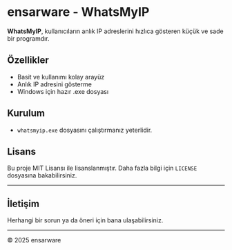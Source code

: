 # ensarware - WhatsMyIP

**WhatsMyIP**, kullanıcıların anlık IP adreslerini hızlıca gösteren küçük ve sade bir programdır.

## Özellikler
- Basit ve kullanımı kolay arayüz  
- Anlık IP adresini gösterme  
- Windows için hazır .exe dosyası

## Kurulum
- `whatsmyip.exe` dosyasını çalıştırmanız yeterlidir.

## Lisans
Bu proje MIT Lisansı ile lisanslanmıştır. Daha fazla bilgi için `LICENSE` dosyasına bakabilirsiniz.

---

## İletişim
Herhangi bir sorun ya da öneri için bana ulaşabilirsiniz.

---

© 2025 ensarware
